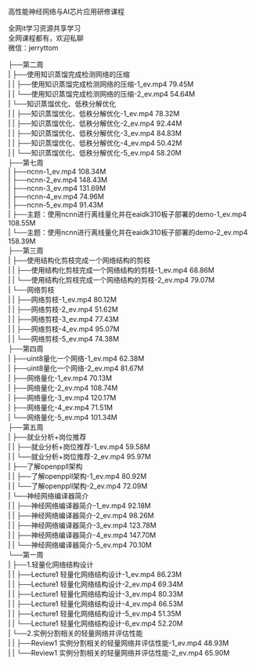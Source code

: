 高性能神经网络与AI芯片应用研修课程

全网it学习资源共享学习<br>全网课程都有，欢迎私聊<br>微信：jerryttom<br>

├──第二周<br> | ├──使用知识蒸馏完成检测网络的压缩<br> | | ├──使用知识蒸馏完成检测网络的压缩-1_ev.mp4 79.45M<br> | | └──使用知识蒸馏完成检测网络的压缩-2_ev.mp4 54.64M<br> | └──知识蒸馏优化、低秩分解优化<br> | | ├──知识蒸馏优化、低秩分解优化-1_ev.mp4 78.32M<br> | | ├──知识蒸馏优化、低秩分解优化-2_ev.mp4 92.44M<br> | | ├──知识蒸馏优化、低秩分解优化-3_ev.mp4 84.83M<br> | | ├──知识蒸馏优化、低秩分解优化-4_ev.mp4 50.42M<br> | | └──知识蒸馏优化、低秩分解优化-5_ev.mp4 58.20M<br> ├──第七周<br> | ├──ncnn-1_ev.mp4 108.34M<br> | ├──ncnn-2_ev.mp4 148.43M<br> | ├──ncnn-3_ev.mp4 131.69M<br> | ├──ncnn-4_ev.mp4 74.96M<br> | ├──ncnn-5_ev.mp4 91.43M<br> | ├──主题：使用ncnn进行离线量化并在eaidk310板子部署的demo-1_ev.mp4 108.55M<br> | └──主题：使用ncnn进行离线量化并在eaidk310板子部署的demo-2_ev.mp4 158.39M<br> ├──第三周<br> | ├──使用结构化剪枝完成一个网络结构的剪枝<br> | | ├──使用结构化剪枝完成一个网络结构的剪枝-1_ev.mp4 68.86M<br> | | └──使用结构化剪枝完成一个网络结构的剪枝-2_ev.mp4 79.07M<br> | └──网络剪枝<br> | | ├──网络剪枝-1_ev.mp4 80.12M<br> | | ├──网络剪枝-2_ev.mp4 51.62M<br> | | ├──网络剪枝-3_ev.mp4 77.43M<br> | | ├──网络剪枝-4_ev.mp4 95.07M<br> | | └──网络剪枝-5_ev.mp4 74.38M<br> ├──第四周<br> | ├──uint8量化一个网络-1_ev.mp4 62.38M<br> | ├──uint8量化一个网络-2_ev.mp4 81.67M<br> | ├──网络量化-1_ev.mp4 70.13M<br> | ├──网络量化-2_ev.mp4 108.74M<br> | ├──网络量化-3_ev.mp4 120.17M<br> | ├──网络量化-4_ev.mp4 71.51M<br> | └──网络量化-5_ev.mp4 101.34M<br> ├──第五周<br> | ├──就业分析+岗位推荐<br> | | ├──就业分析+岗位推荐-1_ev.mp4 59.58M<br> | | └──就业分析+岗位推荐-2_ev.mp4 95.97M<br> | ├──了解openppll架构<br> | | ├──了解openppll架构-1_ev.mp4 80.92M<br> | | └──了解openppll架构-2_ev.mp4 72.09M<br> | └──神经网络编译器简介<br> | | ├──神经网络编译器简介-1_ev.mp4 92.18M<br> | | ├──神经网络编译器简介-2_ev.mp4 98.26M<br> | | ├──神经网络编译器简介-3_ev.mp4 123.78M<br> | | ├──神经网络编译器简介-4_ev.mp4 147.70M<br> | | └──神经网络编译器简介-5_ev.mp4 70.10M<br> └──第一周<br> | ├──1.轻量化网络结构设计<br> | | ├──Lecture1 轻量化网络结构设计-1_ev.mp4 86.23M<br> | | ├──Lecture1 轻量化网络结构设计-2_ev.mp4 69.34M<br> | | ├──Lecture1 轻量化网络结构设计-3_ev.mp4 80.33M<br> | | ├──Lecture1 轻量化网络结构设计-4_ev.mp4 66.53M<br> | | ├──Lecture1 轻量化网络结构设计-5_ev.mp4 51.35M<br> | | └──Lecture1 轻量化网络结构设计-6_ev.mp4 52.20M<br> | └──2.实例分割相关的轻量网络并评估性能<br> | | ├──Review1 实例分割相关的轻量网络并评估性能-1_ev.mp4 48.93M<br> | | └──Review1 实例分割相关的轻量网络并评估性能-2_ev.mp4 65.90M